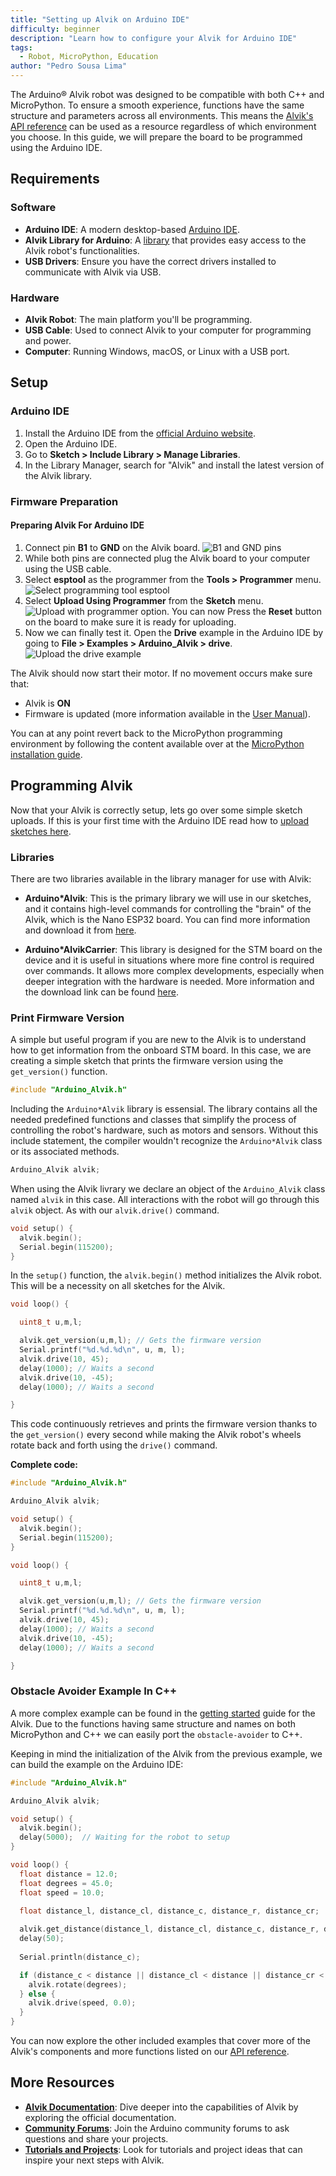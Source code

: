 ```yaml
---
title: "Setting up Alvik on Arduino IDE"
difficulty: beginner
description: "Learn how to configure your Alvik for Arduino IDE"
tags:
  - Robot, MicroPython, Education
author: "Pedro Sousa Lima"
---
```

The Arduino® Alvik robot was designed to be compatible with both C++ and MicroPython. To ensure a smooth experience, functions have the same structure and parameters across all environments. This means the [Alvik's API reference](https://docs.arduino.cc/tutorials/alvik/api-overview/) can be used as a resource regardless of which environment you choose. In this guide, we will prepare the board to be programmed using the Arduino IDE.

## Requirements

### Software

- **Arduino IDE**: A modern desktop-based [Arduino IDE](https://support.arduino.cc/hc/en-us/articles/360019833020-Download-and-install-Arduino-IDE).
- **Alvik Library for Arduino**: A [library](https://github.com/arduino-libraries/Arduino_Alvik) that provides easy access to the Alvik robot's functionalities.
- **USB Drivers**: Ensure you have the correct drivers installed to communicate with Alvik via USB.

### Hardware

- **Alvik Robot**: The main platform you'll be programming.
- **USB Cable**: Used to connect Alvik to your computer for programming and power.
- **Computer**: Running Windows, macOS, or Linux with a USB port.

## Setup

### Arduino IDE

1. Install the Arduino IDE from the [official Arduino website](https://www.arduino.cc/en/software).
2. Open the Arduino IDE.
3. Go to **Sketch > Include Library > Manage Libraries**.
4. In the Library Manager, search for "Alvik" and install the latest version of the Alvik library.

### Firmware Preparation

#### Preparing Alvik For Arduino IDE

1. Connect pin **B1** to **GND** on the Alvik board.
![B1 and GND pins](assets/nano-esp32-gnd-b1.png)
3. While both pins are connected plug the Alvik board to your computer using the USB cable.
5. Select **esptool** as the programmer from the **Tools > Programmer** menu.
![Select programming tool esptool](assets/EsptoolSelection.png)
6. Select **Upload Using Programmer** from the **Sketch** menu.
![Upload with programmer option](assets/UploadWithProgrammer.png). You can now Press the **Reset** button on the board to make sure it is ready for uploading.
1. Now we can finally test it. Open the **Drive** example in the Arduino IDE by going to **File > Examples > Arduino_Alvik > drive**.
![Upload the drive example](assets/uploadExample.png)

The Alvik should now start their motor. If no movement occurs make sure that:
- Alvik is **ON**
- Firmware is updated (more information available in the [User Manual](https://docs.arduino.cc/tutorials/alvik/user-manual/)).



You can at any point revert back to the MicroPython programming environment by following the content available over at the [MicroPython installation guide](https://docs.arduino.cc/micropython/micropython-course/course/installation/).

## Programming Alvik

Now that your Alvik is correctly setup, lets go over some simple sketch uploads. If this is your first time with the Arduino IDE read how to [upload sketches here](https://support.arduino.cc/hc/en-us/articles/4733418441116-Upload-a-sketch-in-Arduino-IDE).

### Libraries

There are two libraries available in the library manager for use with Alvik:

- **Arduino*Alvik**: This is the primary library we will use in our sketches, and it contains high-level commands for controlling the "brain" of the Alvik, which is the Nano ESP32 board. You can find more information and download it from [here](https://www.arduino.cc/reference/en/libraries/arduino*alvik/).

- **Arduino*AlvikCarrier**: This library is designed for the STM board on the device and it is useful in situations where more fine control is required over commands. It allows more complex developments, especially when deeper integration with the hardware is needed. More information and the download link can be found [here](https://www.arduino.cc/reference/en/libraries/arduino*alvikcarrier/).

### Print Firmware Version

A simple but useful program if you are new to the Alvik is to understand how to get information from the onboard STM board. In this case, we are creating a simple sketch that prints the firmware version using the `get_version()` function.

```c++
#include "Arduino_Alvik.h"
```

Including the `Arduino*Alvik` library is essensial. The library contains all the needed predefined functions and classes that simplify the process of controlling the robot's hardware, such as motors and sensors. Without this include statement, the compiler wouldn't recognize the `Arduino*Alvik` class or its associated methods.

```c++
Arduino_Alvik alvik;
```

When using the Alvik livrary we declare an object of the `Arduino_Alvik` class named `alvik` in this case. All interactions with the robot will go through this `alvik` object. As with our `alvik.drive()` command.

```c++
void setup() {
  alvik.begin();
  Serial.begin(115200);
}
```

In the `setup()` function, the `alvik.begin()` method initializes the Alvik robot. This will be a necessity on all sketches for the Alvik.

```c++
void loop() {

  uint8_t u,m,l;

  alvik.get_version(u,m,l); // Gets the firmware version
  Serial.printf("%d.%d.%d\n", u, m, l);
  alvik.drive(10, 45);
  delay(1000); // Waits a second
  alvik.drive(10, -45);
  delay(1000); // Waits a second

}
```

This code continuously retrieves and prints the firmware version thanks to the ```get_version()``` every second while making the Alvik robot's wheels rotate back and forth using the ```drive()``` command.


**Complete code:**

```c++
#include "Arduino_Alvik.h"

Arduino_Alvik alvik;

void setup() {
  alvik.begin();
  Serial.begin(115200);
}

void loop() {

  uint8_t u,m,l;

  alvik.get_version(u,m,l); // Gets the firmware version
  Serial.printf("%d.%d.%d\n", u, m, l);
  alvik.drive(10, 45);
  delay(1000); // Waits a second
  alvik.drive(10, -45);
  delay(1000); // Waits a second

}
```

### Obstacle Avoider Example In C++

A more complex example can be found in the [getting started](https://docs.arduino.cc/tutorials/alvik/getting-started/) guide for the Alvik.
Due to the functions having same structure and names on both MicroPython and C++ we can easily port the ```obstacle-avoider``` to C++.

Keeping in mind the initialization of the Alvik from the previous example, we can build the example on the Arduino IDE:

```c++
#include "Arduino_Alvik.h"

Arduino_Alvik alvik;

void setup() {
  alvik.begin();
  delay(5000);  // Waiting for the robot to setup
}

void loop() {
  float distance = 12.0;
  float degrees = 45.0;
  float speed = 10.0;

  float distance_l, distance_cl, distance_c, distance_r, distance_cr;
  
  alvik.get_distance(distance_l, distance_cl, distance_c, distance_r, distance_cr);
  delay(50);
  
  Serial.println(distance_c);

  if (distance_c < distance || distance_cl < distance || distance_cr < distance || distance_l < distance || distance_r < distance) {
    alvik.rotate(degrees);
  } else {
    alvik.drive(speed, 0.0);
  }
}

```

You can now explore the other included examples that cover more of the Alvik's components and more functions listed on our [API reference](https://docs.arduino.cc/tutorials/alvik/api-overview/).


## More Resources

- **[Alvik Documentation](https://docs.arduino.cc/hardware/alvik/)**: Dive deeper into the capabilities of Alvik by exploring the official documentation.
- **[Community Forums](https://forum.arduino.cc/search?q=alvik)**: Join the Arduino community forums to ask questions and share your projects.
- **[Tutorials and Projects](https://courses.arduino.cc/explore-robotics-micropython/)**: Look for tutorials and project ideas that can inspire your next steps with Alvik.
